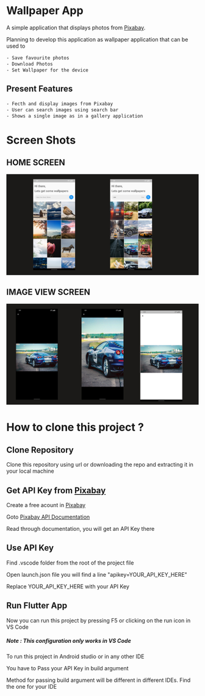 # Wallpaper App

A simple application that displays photos from [Pixabay](https://pixabay.com/). 

Planning to develop this application as wallpaper application that can be used to 

    - Save favourite photos 
    - Download Photos 
    - Set Wallpaper for the device

## Present Features 

    - Fecth and display images from Pixabay
    - User can search images using search bar
    - Shows a single image as in a gallery application

# Screen Shots 

## HOME SCREEN

![alt text](/screenshots/home.jpg)

## IMAGE VIEW SCREEN


![alt text](/screenshots/image-view.jpg)

# How to clone this project ?

## Clone Repository 

Clone this repository using url or downloading the repo and extracting it in your local machine 

## Get API Key from [Pixabay](https://pixabay.com/) 

Create a free acount in [Pixabay](https://pixabay.com/)

Goto [Pixabay API Documentation](https://pixabay.com/api/docs/)

Read through documentation, you will get an API Key there  

## Use API Key 

Find .vscode folder from the root of the project file 

Open launch.json file you will find a line  "apikey=YOUR_API_KEY_HERE" 

Replace YOUR_API_KEY_HERE with your API Key 

## Run Flutter App 

Now you can run this project by pressing F5 or clicking on the run icon in VS Code 

##### Note : This configuration only works in VS Code 

To run this project in Android studio or in any other IDE 

You have to Pass your API Key in build argument

Method for passing build argument will be different in different IDEs. Find the one for your IDE 


